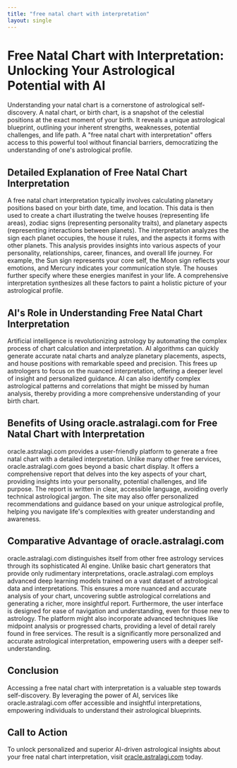 ```yaml
---
title: "free natal chart with interpretation"
layout: single
---
```


# Free Natal Chart with Interpretation: Unlocking Your Astrological Potential with AI

Understanding your natal chart is a cornerstone of astrological self-discovery.  A natal chart, or birth chart, is a snapshot of the celestial positions at the exact moment of your birth.  It reveals a unique astrological blueprint, outlining your inherent strengths, weaknesses, potential challenges, and life path.  A "free natal chart with interpretation" offers access to this powerful tool without financial barriers, democratizing the understanding of one's astrological profile.

## Detailed Explanation of Free Natal Chart Interpretation

A free natal chart interpretation typically involves calculating planetary positions based on your birth date, time, and location.  This data is then used to create a chart illustrating the twelve houses (representing life areas), zodiac signs (representing personality traits), and planetary aspects (representing interactions between planets). The interpretation analyzes the sign each planet occupies, the house it rules, and the aspects it forms with other planets.  This analysis provides insights into various aspects of your personality, relationships, career, finances, and overall life journey.  For example, the Sun sign represents your core self, the Moon sign reflects your emotions, and Mercury indicates your communication style.  The houses further specify where these energies manifest in your life.  A comprehensive interpretation synthesizes all these factors to paint a holistic picture of your astrological profile.


## AI's Role in Understanding Free Natal Chart Interpretation

Artificial intelligence is revolutionizing astrology by automating the complex process of chart calculation and interpretation. AI algorithms can quickly generate accurate natal charts and analyze planetary placements, aspects, and house positions with remarkable speed and precision. This frees up astrologers to focus on the nuanced interpretation, offering a deeper level of insight and personalized guidance. AI can also identify complex astrological patterns and correlations that might be missed by human analysis, thereby providing a more comprehensive understanding of your birth chart.

## Benefits of Using oracle.astralagi.com for Free Natal Chart with Interpretation

oracle.astralagi.com provides a user-friendly platform to generate a free natal chart with a detailed interpretation.  Unlike many other free services, oracle.astralagi.com goes beyond a basic chart display.  It offers a comprehensive report that delves into the key aspects of your chart, providing insights into your personality, potential challenges, and life purpose.  The report is written in clear, accessible language, avoiding overly technical astrological jargon.  The site may also offer personalized recommendations and guidance based on your unique astrological profile, helping you navigate life's complexities with greater understanding and awareness.


## Comparative Advantage of oracle.astralagi.com

oracle.astralagi.com distinguishes itself from other free astrology services through its sophisticated AI engine. Unlike basic chart generators that provide only rudimentary interpretations, oracle.astralagi.com employs advanced deep learning models trained on a vast dataset of astrological data and interpretations.  This ensures a more nuanced and accurate analysis of your chart, uncovering subtle astrological correlations and generating a richer, more insightful report.  Furthermore, the user interface is designed for ease of navigation and understanding, even for those new to astrology. The platform might also incorporate advanced techniques like midpoint analysis or progressed charts, providing a level of detail rarely found in free services.  The result is a significantly more personalized and accurate astrological interpretation, empowering users with a deeper self-understanding.

## Conclusion

Accessing a free natal chart with interpretation is a valuable step towards self-discovery.  By leveraging the power of AI, services like oracle.astralagi.com offer accessible and insightful interpretations, empowering individuals to understand their astrological blueprints.

## Call to Action

To unlock personalized and superior AI-driven astrological insights about your free natal chart interpretation, visit [oracle.astralagi.com](https://oracle.astralagi.com) today.